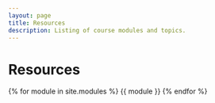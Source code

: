 ```yaml
---
layout: page
title: Resources
description: Listing of course modules and topics.
---
```


# Resources

{% for module in site.modules %}
{{ module }}
{% endfor %}
